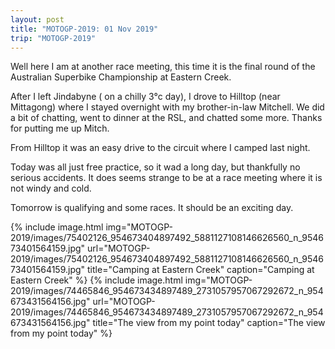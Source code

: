 ```yaml
---
layout: post
title: "MOTOGP-2019: 01 Nov 2019"
trip: "MOTOGP-2019"
---
```

Well here I am at another race meeting, this time it is the final round of the Australian Superbike Championship at Eastern Creek.

After I left Jindabyne ( on a chilly 3°c day), I drove to Hilltop (near Mittagong) where I stayed overnight with my brother-in-law Mitchell.  We did a bit of chatting, went to dinner at the RSL,  and chatted some more.  Thanks for putting me up Mitch.

From Hilltop it was an easy drive to the circuit where I camped last night.

Today was all just free practice, so it wad a long day, but thankfully no serious accidents.  It does seems strange to be at a race meeting where it is not windy and cold.

Tomorrow is qualifying and some races.  It should be an exciting day.

<div class=images>
    {% include image.html
        img="MOTOGP-2019/images/75402126_954673404897492_5881127108146626560_n_954673401564159.jpg"
        url="MOTOGP-2019/images/75402126_954673404897492_5881127108146626560_n_954673401564159.jpg"
        title="Camping at Eastern Creek"
        caption="Camping at Eastern Creek"
    %}
    {% include image.html
        img="MOTOGP-2019/images/74465846_954673434897489_2731057957067292672_n_954673431564156.jpg"
        url="MOTOGP-2019/images/74465846_954673434897489_2731057957067292672_n_954673431564156.jpg"
        title="The view from my point today"
        caption="The view from my point today"
    %}

</div>
